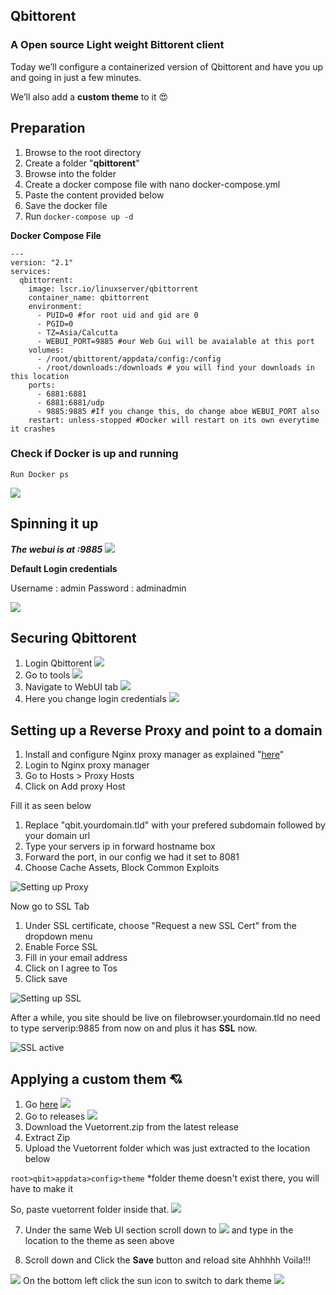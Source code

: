 ## Qbittorent
### A Open source Light weight Bittorent client

Today we’ll configure a containerized version of Qbittorent and have you up and going in just a few minutes. 

We’ll also add a **custom theme** to it 😍 


## Preparation

1. Browse to the root directory
2. Create a folder "**qbittorent**"
3. Browse into the folder
4. Create a docker compose file with nano docker-compose.yml
5. Paste the content provided below
6. Save the docker file
7. Run `docker-compose up -d`

**Docker Compose File**

```
---
version: "2.1"
services:
  qbittorrent:
    image: lscr.io/linuxserver/qbittorrent
    container_name: qbittorrent
    environment:
      - PUID=0 #for root uid and gid are 0
      - PGID=0
      - TZ=Asia/Calcutta
      - WEBUI_PORT=9885 #our Web Gui will be avaialable at this port
    volumes:
      - /root/qbittorent/appdata/config:/config
      - /root/downloads:/downloads # you will find your downloads in this location
    ports:
      - 6881:6881
      - 6881:6881/udp
      - 9885:9885 #If you change this, do change aboe WEBUI_PORT also
    restart: unless-stopped #Docker will restart on its own everytime it crashes
```

### Check if Docker is up and running

`Run Docker ps` 

![](https://i.imgur.com/nXwwj3g.png)



## Spinning it up

***The webui is at <your-ip>:9885*** 
![](https://i.imgur.com/jsHaKa0.png)

**Default Login credentials**

Username : admin
Password : adminadmin

![](https://i.imgur.com/RpVMJol.png)

## Securing Qbittorent

1. Login Qbittorent
![](https://i.imgur.com/Cvoawye.png)
2. Go to tools
![](https://i.imgur.com/wao70a4.png)
3. Navigate to WebUI tab
![](https://i.imgur.com/Iv9qdM4.png)
4. Here you change login credentials
![](https://i.imgur.com/Bd8Ovoo.png)

## Setting up a Reverse Proxy and point to a domain

1. Install and configure Nginx proxy manager as explained "[here](https://forum.cyberalliance.in/public/d/17-install-nginx-proxy-manager)"
2. Login to Nginx proxy manager
3. Go to Hosts > Proxy Hosts
4. Click on Add proxy Host

Fill it as seen below

1. Replace "qbit.yourdomain.tld" with your prefered subdomain followed by your domain url
2. Type your servers ip in forward hostname box
3. Forward the port, in our config we had it set to 8081
4. Choose Cache Assets, Block Common Exploits

![Setting up Proxy](https://i.imgur.com/44BUNVo.png)

Now go to SSL Tab

1. Under SSL certificate, choose "Request a new SSL Cert" from the dropdown menu
2. Enable Force SSL
3. Fill in your email address
4. Click on I agree to Tos
5. Click save

![Setting up SSL](https://i.imgur.com/kigFJzL.png)

After a while, you site should be live on filebrowser.yourdomain.tld no need to type
serverip:9885	 from now on and plus it has **SSL** now.

![SSL active](https://i.imgur.com/OW0FwSl.png)

## Applying a custom them 💘

1. Go [here](https://github.com/WDaan/VueTorrent)
![](https://i.imgur.com/ixEMYwN.png)
2. Go to releases
![](https://i.imgur.com/jW4ELXv.png)
3. Download the Vuetorrent.zip from the latest release
4. Extract Zip
5. Upload the Vuetorrent folder which was just extracted
to the location below

`root>qbit>appdata>config>theme`
*folder theme doesn't exist there, you will have to make it

So, paste vuetorrent folder inside that.
![](https://i.imgur.com/7zPBzZD.png)

7. Under the same Web UI section scroll down to
![](https://i.imgur.com/IXhw3Dc.png)
and type in the location to the theme as seen above

8. Scroll down and Click the **Save** button and reload site
Ahhhhh Voila!!!

![](https://i.imgur.com/BOLRDj7.png)
On the bottom left click the sun icon to switch to dark theme
![](https://i.imgur.com/paE0Y3k.png)
